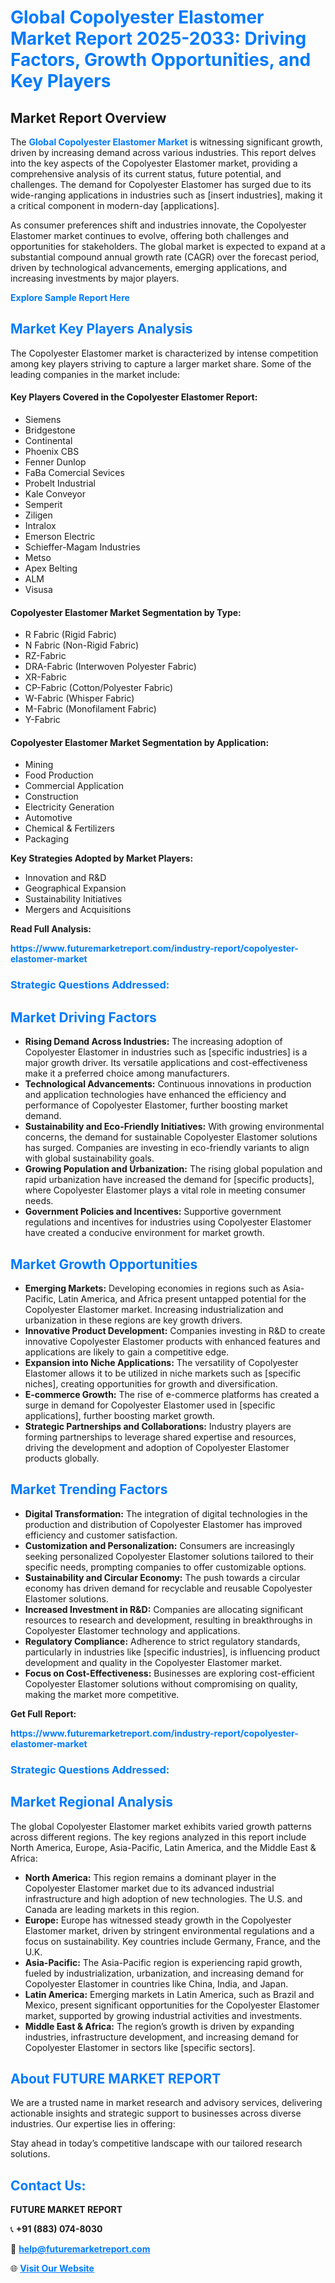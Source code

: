 <h1 style="color: #007BFF;">Global Copolyester Elastomer Market Report 2025-2033: Driving Factors, Growth Opportunities, and Key Players</h1>

<section id="overview">
<h2>Market Report Overview</h2>
<p>The <a href="https://www.futuremarketreport.com/industry-report/copolyester-elastomer-market" style="color: #007BFF; text-decoration: none;"><strong>Global Copolyester Elastomer Market</strong></a> is witnessing significant growth, driven by increasing demand across various industries. This report delves into the key aspects of the Copolyester Elastomer market, providing a comprehensive analysis of its current status, future potential, and challenges. The demand for Copolyester Elastomer has surged due to its wide-ranging applications in industries such as [insert industries], making it a critical component in modern-day [applications].</p>
<p>As consumer preferences shift and industries innovate, the Copolyester Elastomer market continues to evolve, offering both challenges and opportunities for stakeholders. The global market is expected to expand at a substantial compound annual growth rate (CAGR) over the forecast period, driven by technological advancements, emerging applications, and increasing investments by major players.</p>
</section>

<section id="overview">
<p><a href="https://www.futuremarketreport.com/request-sample/reportId=34294" style="color: #007BFF; text-decoration: none;"><strong>Explore Sample Report Here</strong></a></p>
</section>

<section id="key-players">
<h2 style="color: #007BFF;">Market Key Players Analysis</h2>
<p>The Copolyester Elastomer market is characterized by intense competition among key players striving to capture a larger market share. Some of the leading companies in the market include:</p>
<h4>Key Players Covered in the Copolyester Elastomer Report:</h4>
<ul><li>Siemens</li><li>Bridgestone</li><li>Continental</li><li>Phoenix CBS</li><li>Fenner Dunlop</li><li>FaBa Comercial Sevices</li><li>Probelt Industrial</li><li>Kale Conveyor</li><li>Semperit</li><li>Ziligen</li><li>Intralox</li><li>Emerson Electric</li><li>Schieffer-Magam Industries</li><li>Metso</li><li>Apex Belting</li><li>ALM</li><li>Visusa</li></ul>
<h4>Copolyester Elastomer Market Segmentation by Type:</h4>
<ul><li>R Fabric (Rigid Fabric)</li><li>N Fabric (Non-Rigid Fabric)</li><li>RZ-Fabric</li><li>DRA-Fabric (Interwoven Polyester Fabric)</li><li>XR-Fabric</li><li>CP-Fabric (Cotton/Polyester Fabric)</li><li>W-Fabric (Whisper Fabric)</li><li>M-Fabric (Monofilament Fabric)</li><li>Y-Fabric</li></ul>

<h4>Copolyester Elastomer Market Segmentation by Application:</h4>
<ul><li>Mining</li><li>Food Production</li><li>Commercial Application</li><li>Construction</li><li>Electricity Generation</li><li>Automotive</li><li>Chemical &amp; Fertilizers</li><li>Packaging</li></ul>
<p><strong>Key Strategies Adopted by Market Players:</strong></p>
<ul>
<li>Innovation and R&D</li>
<li>Geographical Expansion</li>
<li>Sustainability Initiatives</li>
<li>Mergers and Acquisitions</li>
</ul>
</section>

<section>
<p><strong>Read Full Analysis: </strong></p><a href="https://www.futuremarketreport.com/industry-report/copolyester-elastomer-market" style="color: #007BFF; text-decoration: none;"><strong>https://www.futuremarketreport.com/industry-report/copolyester-elastomer-market</strong></a>
<h3 style="color: #007BFF;">Strategic Questions Addressed:</h3>
</section>

<section id="driving-factors">
<h2 style="color: #007BFF;">Market Driving Factors</h2>
<ul>
<li><strong>Rising Demand Across Industries:</strong> The increasing adoption of Copolyester Elastomer in industries such as [specific industries] is a major growth driver. Its versatile applications and cost-effectiveness make it a preferred choice among manufacturers.</li>
<li><strong>Technological Advancements:</strong> Continuous innovations in production and application technologies have enhanced the efficiency and performance of Copolyester Elastomer, further boosting market demand.</li>
<li><strong>Sustainability and Eco-Friendly Initiatives:</strong> With growing environmental concerns, the demand for sustainable Copolyester Elastomer solutions has surged. Companies are investing in eco-friendly variants to align with global sustainability goals.</li>
<li><strong>Growing Population and Urbanization:</strong> The rising global population and rapid urbanization have increased the demand for [specific products], where Copolyester Elastomer plays a vital role in meeting consumer needs.</li>
<li><strong>Government Policies and Incentives:</strong> Supportive government regulations and incentives for industries using Copolyester Elastomer have created a conducive environment for market growth.</li>
</ul>
</section>

<section id="growth-opportunities">
<h2 style="color: #007BFF;">Market Growth Opportunities</h2>
<ul>
<li><strong>Emerging Markets:</strong> Developing economies in regions such as Asia-Pacific, Latin America, and Africa present untapped potential for the Copolyester Elastomer market. Increasing industrialization and urbanization in these regions are key growth drivers.</li>
<li><strong>Innovative Product Development:</strong> Companies investing in R&D to create innovative Copolyester Elastomer products with enhanced features and applications are likely to gain a competitive edge.</li>
<li><strong>Expansion into Niche Applications:</strong> The versatility of Copolyester Elastomer allows it to be utilized in niche markets such as [specific niches], creating opportunities for growth and diversification.</li>
<li><strong>E-commerce Growth:</strong> The rise of e-commerce platforms has created a surge in demand for Copolyester Elastomer used in [specific applications], further boosting market growth.</li>
<li><strong>Strategic Partnerships and Collaborations:</strong> Industry players are forming partnerships to leverage shared expertise and resources, driving the development and adoption of Copolyester Elastomer products globally.</li>
</ul>
</section>

<section id="trending-factors">
<h2 style="color: #007BFF;">Market Trending Factors</h2>
<ul>
<li><strong>Digital Transformation:</strong> The integration of digital technologies in the production and distribution of Copolyester Elastomer has improved efficiency and customer satisfaction.</li>
<li><strong>Customization and Personalization:</strong> Consumers are increasingly seeking personalized Copolyester Elastomer solutions tailored to their specific needs, prompting companies to offer customizable options.</li>
<li><strong>Sustainability and Circular Economy:</strong> The push towards a circular economy has driven demand for recyclable and reusable Copolyester Elastomer solutions.</li>
<li><strong>Increased Investment in R&D:</strong> Companies are allocating significant resources to research and development, resulting in breakthroughs in Copolyester Elastomer technology and applications.</li>
<li><strong>Regulatory Compliance:</strong> Adherence to strict regulatory standards, particularly in industries like [specific industries], is influencing product development and quality in the Copolyester Elastomer market.</li>
<li><strong>Focus on Cost-Effectiveness:</strong> Businesses are exploring cost-efficient Copolyester Elastomer solutions without compromising on quality, making the market more competitive.</li>
</ul>
</section>

<section>
<p><strong>Get Full Report: </strong></p><a href="https://www.futuremarketreport.com/industry-report/copolyester-elastomer-market" style="color: #007BFF; text-decoration: none;"><strong>https://www.futuremarketreport.com/industry-report/copolyester-elastomer-market</strong></a>
<h3 style="color: #007BFF;">Strategic Questions Addressed:</h3>
</section>


<section id="regional-analysis">
<h2 style="color: #007BFF;">Market Regional Analysis</h2>
<p>The global Copolyester Elastomer market exhibits varied growth patterns across different regions. The key regions analyzed in this report include North America, Europe, Asia-Pacific, Latin America, and the Middle East & Africa:</p>
<ul>
<li><strong>North America:</strong> This region remains a dominant player in the Copolyester Elastomer market due to its advanced industrial infrastructure and high adoption of new technologies. The U.S. and Canada are leading markets in this region.</li>
<li><strong>Europe:</strong> Europe has witnessed steady growth in the Copolyester Elastomer market, driven by stringent environmental regulations and a focus on sustainability. Key countries include Germany, France, and the U.K.</li>
<li><strong>Asia-Pacific:</strong> The Asia-Pacific region is experiencing rapid growth, fueled by industrialization, urbanization, and increasing demand for Copolyester Elastomer in countries like China, India, and Japan.</li>
<li><strong>Latin America:</strong> Emerging markets in Latin America, such as Brazil and Mexico, present significant opportunities for the Copolyester Elastomer market, supported by growing industrial activities and investments.</li>
<li><strong>Middle East & Africa:</strong> The region’s growth is driven by expanding industries, infrastructure development, and increasing demand for Copolyester Elastomer in sectors like [specific sectors].</li>
</ul>
</section>

<footer>
<h2 style="color: #007BFF;">About FUTURE MARKET REPORT</h2>
<p>We are a trusted name in market research and advisory services, delivering actionable insights and strategic support to businesses across diverse industries. Our expertise lies in offering:</p>

<p>Stay ahead in today’s competitive landscape with our tailored research solutions.</p>

<h2 style="color: #007BFF;">Contact Us:</h2>
<p><strong>FUTURE MARKET REPORT</strong></p>
<p>📞 <strong>+91 (883) 074-8030</strong></p>
<p>📧 <strong><a href="mailto:help@futuremarketreport.com" style="color: #007BFF;">help@futuremarketreport.com</a></strong></p>
<p>🌐 <strong><a href="https://www.futuremarketreport.com/" style="color: #007BFF;">Visit Our Website</a></strong></p>
</footer>
